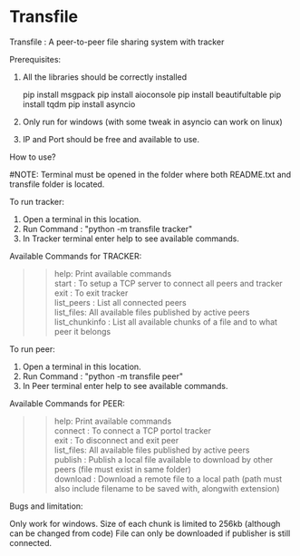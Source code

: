 # Transfile
 Transfile : A peer-to-peer file sharing system with tracker
 

Prerequisites:

1) All the libraries should be correctly installed

	pip install msgpack
	pip install aioconsole
	pip install beautifultable
	pip install tqdm
	pip install asyncio

2) Only run for windows (with some tweak in asyncio can work on linux)

3) IP and Port should be free and available to use.


How to use?

#NOTE: Terminal must be opened in the folder where both README.txt and transfile folder is located.

To run tracker:

1) Open a terminal in this location.
2) Run Command : "python -m transfile tracker"
3) In Tracker terminal enter help to see available commands.


Available Commands for TRACKER:

>> help: Print available commands <br />
>> start <host IP> <port> : To setup a TCP server to connect all peers and tracker <br />
>> exit : To exit tracker <br />
>> list_peers : List all connected peers <br />
>> list_files: All available files published by active peers <br />
>> list_chunkinfo : List all available chunks of a file and to what peer it belongs <br />


To run peer:

1) Open a terminal in this location.
2) Run Command : "python -m transfile peer"
3) In Peer terminal enter help to see available commands.


Available Commands for PEER:

>> help: Print available commands <br />
>> connect <host IP> <port> : To connect a TCP portol tracker <br />
>> exit : To disconnect and exit peer <br />
>> list_files: All available files published by active peers <br />
>> publish <filename> : Publish a local file available to download by other peers (file must exist in same folder) <br />
>> download <filename> <location> : Download a remote file to a local path (path must also include filename to be saved with, alongwith extension) <br />
  

Bugs and limitation:

Only work for windows.
Size of each chunk is limited to 256kb (although can be changed from code)
File can only be downloaded if publisher is still connected.
